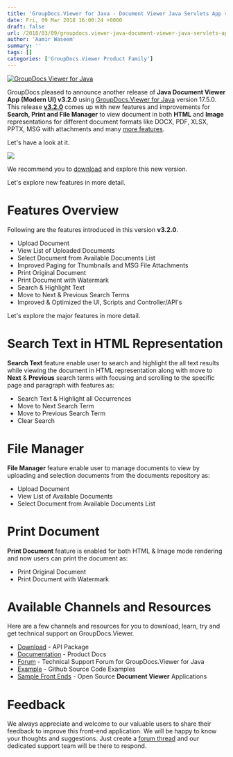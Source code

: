 ```yaml
---
title: 'GroupDocs.Viewer for Java - Document Viewer Java Servlets App v3.2.0 with File Manager Search and Print Features'
date: Fri, 09 Mar 2018 16:00:24 +0000
draft: false
url: /2018/03/09/groupdocs.viewer-java-document-viewer-java-servlets-app-v3.2.0-file-manager-search-print-features/
author: 'Aamir Waseem'
summary: ''
tags: []
categories: ['GroupDocs.Viewer Product Family']
---
```


[![GroupDocs Viewer for Java](http://joomla-groupdocs.dynabic.com/templates/groupdocs/images/product-logos/90x90/groupdocs-viewer-java.png?v2)](https://products.groupdocs.com/viewer/java)

GroupDocs pleased to announce another release of **Java Document Viewer App (Modern UI) v3.2.0** using [GroupDocs.Viewer for Java](https://products.groupdocs.com/viewer/java) version 17.5.0. This release **[v3.2.0](https://github.com/groupdocs-viewer/GroupDocs.Viewer-for-Java-App/milestone/2?closed=1)** comes up with new features and improvements for **Search, Print and File Manager** to view document in both **HTML** and **Image** representations for different document formats like DOCX, PDF, XLSX, PPTX, MSG with attachments and many [more features](https://docs.groupdocs.com/viewer/java).

Let's have a look at it.

![](http://blog.groupdocs.com/wp-content/uploads/sites/4/2018/03/GroupDocs-Document-Viewer-Java-Screenshot.png)

We recommend you to [download](https://github.com/groupdocs-viewer/GroupDocs.Viewer-for-Java-App/releases/tag/v3.2.0) and explore this new version.

Let's explore new features in more detail.

# Features Overview

Following are the features introduced in this version **v3.2.0**.

*   Upload Document
*   View List of Uploaded Documents
*   Select Document from Available Documents List
*   Improved Paging for Thumbnails and MSG File Attachments
*   Print Original Document
*   Print Document with Watermark
*   Search & Highlight Text
*   Move to Next & Previous Search Terms
*   Improved & Optimized the UI, Scripts and Controller/API's

Let's explore the major features in more detail.

# Search Text in HTML Representation

**Search Text** feature enable user to search and highlight the all text results while viewing the document in HTML representation along with move to **Next** & **Previous** search terms with focusing and scrolling to the specific page and paragraph with features as:

*   Search Text & Highlight all Occurrences
*   Move to Next Search Term
*   Move to Previous Search Term
*   Clear Search

# File Manager

**File Manager** feature enable user to manage documents to view by uploading and selection documents from the documents repository as:

*   Upload Document
*   View List of Available Documents
*   Select Document from Available Documents List

# Print Document

**Print Document** feature is enabled for both HTML & Image mode rendering and now users can print the document as:

*   Print Original Document
*   Print Document with Watermark

# Available Channels and Resources

Here are a few channels and resources for you to download, learn, try and get technical support on GroupDocs.Viewer.

*   [Download](https://downloads.groupdocs.com/viewer/java "Download API") - API Package
*   [Documentation](https://docs.groupdocs.com/display/viewerjava/Home "Document Viewer API Documentation ") - Product Docs
*   [Forum](https://forum.groupdocs.com/c/viewer "Technical Support Forum") - Technical Support Forum for GroupDocs.Viewer for Java
*   [Example](https://github.com/groupdocs-viewer/GroupDocs.Viewer-for-Java "Download example project and front ends") - Github Source Code Examples
*   [Sample Front Ends](https://github.com/groupdocs-viewer/GroupDocs.Viewer-for-Java-App "Open Source Document Viewer Applications") - Open Source **Document Viewer** Applications

# Feedback

We always appreciate and welcome to our valuable users to share their feedback to improve this front-end application. We will be happy to know your thoughts and suggestions. Just create a [forum thread](https://forum.groupdocs.com/c/viewer "Technical Support Forum") and our dedicated support team will be there to respond.




